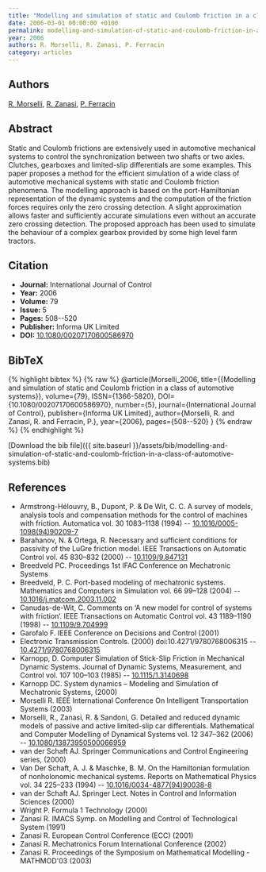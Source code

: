 ```yaml
---
title: "Modelling and simulation of static and Coulomb friction in a class of automotive systems"
date: 2006-03-01 00:00:00 +0100
permalink: modelling-and-simulation-of-static-and-coulomb-friction-in-a-class-of-automotive-systems
year: 2006
authors: R. Morselli, R. Zanasi, P. Ferracin
category: articles
---
```

 
## Authors
[R. Morselli](authors/riccardo-morselli), [R. Zanasi](authors/roberto-zanasi), [P. Ferracin](authors/p-ferracin)
 
## Abstract
Static and Coulomb frictions are extensively used in automotive mechanical systems to control the synchronization between two shafts or two axles. Clutches, gearboxes and limited-slip differentials are some examples. This paper proposes a method for the efficient simulation of a wide class of automotive mechanical systems with static and Coulomb friction phenomena. The modelling approach is based on the port-Hamiltonian representation of the dynamic systems and the computation of the friction forces requires only the zero crossing detection. A slight approximation allows faster and sufficiently accurate simulations even without an accurate zero crossing detection. The proposed approach has been used to simulate the behaviour of a complex gearbox provided by some high level farm tractors.
 
## Citation
- **Journal:** International Journal of Control
- **Year:** 2006
- **Volume:** 79
- **Issue:** 5
- **Pages:** 508--520
- **Publisher:** Informa UK Limited
- **DOI:** [10.1080/00207170600586970](https://doi.org/10.1080/00207170600586970)
 
## BibTeX
{% highlight bibtex %}
{% raw %}
@article{Morselli_2006,
  title={{Modelling and simulation of static and Coulomb friction in a class of automotive systems}},
  volume={79},
  ISSN={1366-5820},
  DOI={10.1080/00207170600586970},
  number={5},
  journal={International Journal of Control},
  publisher={Informa UK Limited},
  author={Morselli, R. and Zanasi, R. and Ferracin, P.},
  year={2006},
  pages={508--520}
}
{% endraw %}
{% endhighlight %}
 
[Download the bib file]({{ site.baseurl }}/assets/bib/modelling-and-simulation-of-static-and-coulomb-friction-in-a-class-of-automotive-systems.bib)
 
## References
- Armstrong-Hélouvry, B., Dupont, P. & De Wit, C. C. A survey of models, analysis tools and compensation methods for the control of machines with friction. Automatica vol. 30 1083–1138 (1994) -- [10.1016/0005-1098(94)90209-7](https://doi.org/10.1016/0005-1098(94)90209-7)
- Barahanov, N. & Ortega, R. Necessary and sufficient conditions for passivity of the LuGre friction model. IEEE Transactions on Automatic Control vol. 45 830–832 (2000) -- [10.1109/9.847131](https://doi.org/10.1109/9.847131)
- Breedveld PC. Proceedings 1st IFAC Conference on Mechatronic Systems
- Breedveld, P. C. Port-based modeling of mechatronic systems. Mathematics and Computers in Simulation vol. 66 99–128 (2004) -- [10.1016/j.matcom.2003.11.002](https://doi.org/10.1016/j.matcom.2003.11.002)
- Canudas-de-Wit, C. Comments on ‘A new model for control of systems with friction’. IEEE Transactions on Automatic Control vol. 43 1189–1190 (1998) -- [10.1109/9.704999](https://doi.org/10.1109/9.704999)
- Garofalo F. IEEE Conference on Decisions and Control (2001)
- Electronic Transmission Controls. (2000) doi:10.4271/9780768006315 -- [10.4271/9780768006315](https://doi.org/10.4271/9780768006315)
- Karnopp, D. Computer Simulation of Stick-Slip Friction in Mechanical Dynamic Systems. Journal of Dynamic Systems, Measurement, and Control vol. 107 100–103 (1985) -- [10.1115/1.3140698](https://doi.org/10.1115/1.3140698)
- Karnopp DC. System dynamics – Modeling and Simulation of Mechatronic Systems, (2000)
- Morselli R. IEEE International Conference On Intelligent Transportation Systems (2003)
- Morselli, R., Zanasi, R. & Sandoni, G. Detailed and reduced dynamic models of passive and active limited-slip car differentials. Mathematical and Computer Modelling of Dynamical Systems vol. 12 347–362 (2006) -- [10.1080/13873950500066959](https://doi.org/10.1080/13873950500066959)
- van der Schaft AJ. Springer Communications and Control Engineering series, (2000)
- Van Der Schaft, A. J. & Maschke, B. M. On the Hamiltonian formulation of nonholonomic mechanical systems. Reports on Mathematical Physics vol. 34 225–233 (1994) -- [10.1016/0034-4877(94)90038-8](https://doi.org/10.1016/0034-4877(94)90038-8)
- van der Schaft AJ. Springer Lect. Notes in Control and Information Sciences (2000)
- Wright P. Formula 1 Technology (2000)
- Zanasi R. IMACS Symp. on Modelling and Control of Technological System (1991)
- Zanasi R. European Control Conference (ECC) (2001)
- Zanasi R. Mechatronics Forum International Conference (2002)
- Zanasi R. Proceedings of the Symposium on Mathematical Modelling - MATHMOD'03 (2003)

